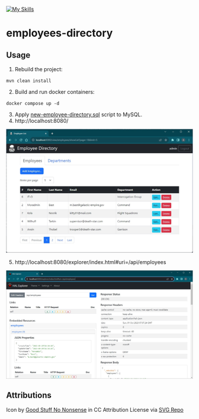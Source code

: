 [![My Skills](https://skillicons.dev/icons?i=java,spring,hibernate,mysql,html,bootstrap,docker&theme=light)](https://skillicons.dev)
# employees-directory

## Usage

1. Rebuild the project:
```
mvn clean install
```
2. Build and run docker containers:
```
docker compose up -d
```
3. Apply [new-employee-directory.sql](./new-employee-directory.sql) script to MySQL.
4. http://localhost:8080/

![screenshot](/src/main/resources/static/images/screenshot.jpg?raw=true)

5. http://localhost:8080/explorer/index.html#uri=/api/employees

![screenshot2](/src/main/resources/static/images/screenshot2.jpg?raw=true)

## Attributions

Icon by <a href="https://goodstuffnononsense.com/hand-drawn-icons/space-icons/?ref=svgrepo.com" target="_blank">Good Stuff No Nonsense</a> in CC Attribution License via <a href="https://www.svgrepo.com/" target="_blank">SVG Repo</a>
